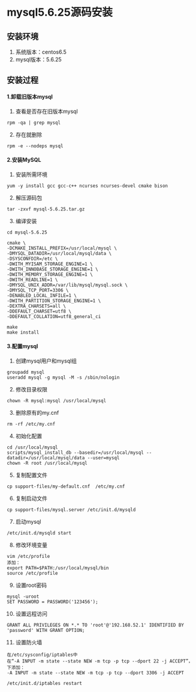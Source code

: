 # mysql5.6.25源码安装

## 安装环境

1. 系统版本：centos6.5  
2. mysql版本：5.6.25  

## 安装过程


#### 1.卸载旧版本mysql

1. 查看是否存在旧版本mysql  

 `rpm -qa | grep mysql`

2. 存在就删除

 `rpm -e --nodeps mysql`

#### 2.安装MySQL

1. 安装所需环境

 `yum -y install gcc gcc-c++ ncurses ncurses-devel cmake bison`

2. 解压源码包

 `tar -zxvf mysql-5.6.25.tar.gz`

3. 编译安装

 `cd mysql-5.6.25`  
 ```
cmake \  
-DCMAKE_INSTALL_PREFIX=/usr/local/mysql \  
-DMYSQL_DATADIR=/usr/local/mysql/data \  
-DSYSCONFDIR=/etc \  
-DWITH_MYISAM_STORAGE_ENGINE=1 \  
-DWITH_INNOBASE_STORAGE_ENGINE=1 \  
-DWITH_MEMORY_STORAGE_ENGINE=1 \  
-DWITH_READLINE=1 \  
-DMYSQL_UNIX_ADDR=/var/lib/mysql/mysql.sock \  
-DMYSQL_TCP_PORT=3306 \  
-DENABLED_LOCAL_INFILE=1 \  
-DWITH_PARTITION_STORAGE_ENGINE=1 \  
-DEXTRA_CHARSETS=all \  
-DDEFAULT_CHARSET=utf8 \  
-DDEFAULT_COLLATION=utf8_general_ci
 ```
 `make`  
 `make install`  

 
#### 3.配置mysql

1. 创建mysql用户和mysql组

 ```
groupadd mysql  
useradd mysql -g mysql -M -s /sbin/nologin
 ```
2. 修改目录权限

 `chown -R mysql:mysql /usr/local/mysql`

3. 删除原有的my.cnf

 `rm -rf /etc/my.cnf`

4. 初始化配置  

 ```
cd /usr/local/mysql  
scripts/mysql_install_db --basedir=/usr/local/mysql --datadir=/usr/local/mysql/data --user=mysql  
chown -R root /usr/local/mysql
 ```

5. 复制配置文件

 `cp support-files/my-default.cnf  /etc/my.cnf`

6. 复制启动文件  

 `cp support-files/mysql.server /etc/init.d/mysqld`

7. 启动mysql  

 `/etc/init.d/mysqld start`

8. 修改环境变量  

 ```
vim /etc/profile  
添加：
export PATH=$PATH:/usr/local/mysql/bin  
source /etc/profile
 ```

9. 设置root密码

 ```
mysql -uroot  
SET PASSWORD = PASSWORD('123456');
 ```

10. 设置远程访问

 `GRANT ALL PRIVILEGES ON *.* TO 'root'@'192.168.52.1' IDENTIFIED BY 'password' WITH GRANT OPTION;`

11. 设置防火墙

 ```
在/etc/sysconfig/iptables中  
在“-A INPUT -m state --state NEW -m tcp -p tcp --dport 22 -j ACCEPT”，下添加：
-A INPUT -m state --state NEW -m tcp -p tcp --dport 3306 -j ACCEPT  

/etc/init.d/iptables restart
 ```

